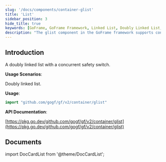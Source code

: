 ```yaml
---
slug: '/docs/components/container-glist'
title: 'List'
sidebar_position: 3
hide_title: true
keywords: [GoFrame, GoFrame Framework, Linked List, Doubly Linked List, Concurrent Safe, glist, Component, Go Language, Programming, Data Structure]
description: "The glist component in the GoFrame framework supports concurrent safe doubly linked lists. glist provides data structures and concurrent control for linked lists, suitable for scenarios requiring doubly linked lists, thereby improving the development efficiency and runtime performance of Go language programs."
---
```


## Introduction

A doubly linked list with a concurrent safety switch.

**Usage Scenarios**:

Doubly linked list.

**Usage**:

```go
import "github.com/gogf/gf/v2/container/glist"
```

**API Documentation**:

[https://pkg.go.dev/github.com/gogf/gf/v2/container/glist](https://pkg.go.dev/github.com/gogf/gf/v2/container/glist)

## Documents
import DocCardList from '@theme/DocCardList';

<DocCardList />